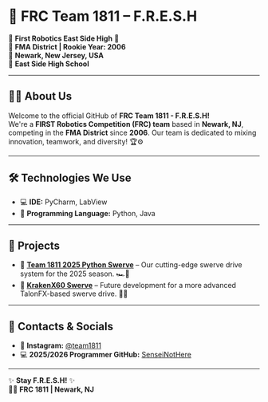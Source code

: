 # 🤖 FRC Team 1811 – **F.R.E.S.H**  
🔵 **First Robotics East Side High** 🔴  
🚀 **FMA District | Rookie Year: 2006**  
📍 **Newark, New Jersey, USA**  
🏫 **East Side High School**  

---

## 👨‍💻 About Us  
Welcome to the official GitHub of **FRC Team 1811 - F.R.E.S.H!**  
We're a **FIRST Robotics Competition (FRC) team** based in **Newark, NJ**, competing in the **FMA District** since **2006**. Our team is dedicated to mixing innovation, teamwork, and diversity! 🏆⚙️  

---

## 🛠️ Technologies We Use  
- 💻 **IDE:** PyCharm, LabView
- 🐍 **Programming Language:** Python, Java

---

## 🚀 Projects  
- 🔹 **[Team 1811 2025 Python Swerve](https://github.com/SenseiNotHere/2025Swerve)** – Our cutting-edge swerve drive system for the 2025 season. 🏎️💨  
- 🔹 **[KrakenX60 Swerve](https://github.com/SenseiNotHere/FRESH-Kraken)** – Future development for a more advanced TalonFX-based swerve drive. 🔧🔋  

---

## 📢 Contacts & Socials  
- 📸 **Instagram:** [@team1811](https://www.instagram.com/team1811/#)  
- 💻 **2025/2026 Programmer GitHub:** [SenseiNotHere](https://github.com/SenseiNotHere)

---

✨ **Stay F.R.E.S.H!** ✨  
🤖💙 **FRC 1811 | Newark, NJ**
